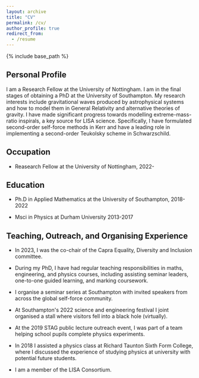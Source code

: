 ```yaml
---
layout: archive
title: "CV"
permalink: /cv/
author_profile: true
redirect_from:
  - /resume
---
```


{% include base_path %}



## Personal Profile

I am a Research Fellow at the University of Nottingham. I am in the final stages of obtaining a PhD at the University of Southampton. My research interests include gravitational waves produced by astrophysical systems and how to model them in General Relativity and alternative theories of gravity. I have made significant progress towards modelling extreme-mass-ratio inspirals, a key source for LISA science. Specifically, I have formulated second-order self-force methods in Kerr and have a leading role in implementing a second-order Teukolsky scheme in Schwarzschild.


## Occupation

* Reasearch Fellow at the University of Nottingham, 2022-


## Education

* Ph.D in Applied Mathematics at the University of Southampton, 2018-2022

* Msci in Physics at Durham University 2013-2017 


## Teaching, Outreach, and Organising Experience
  
* In 2023, I was the co-chair of the Capra Equality, Diversity and Inclusion committee.

* During my PhD, I have had regular teaching responsibilities in maths, engineering, and physics courses, including assisting seminar leaders, one-to-one guided learning, and marking coursework.

* I organise a seminar series at Southampton with invited speakers from across the global self-force community.

* At Southampton's 2022 science and engineering festival I joint organised a stall where visitors fell into a black hole (virtually).

* At the 2019 STAG public lecture outreach event, I was part of a team helping school pupils complete physics experiments. 

* In 2018 I assisted a physics class at Richard Taunton Sixth Form College, where I discussed the experience of studying physics at university with potential future students. 

* I am a member of the LISA Consortium.

